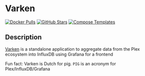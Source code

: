 # Varken

[![Docker Pulls](https://img.shields.io/docker/pulls/boerderij/varken?style=flat-square&color=607D8B&label=docker%20pulls&logo=docker)](https://hub.docker.com/r/boerderij/varken)
[![GitHub Stars](https://img.shields.io/github/stars/Boerderij/Varken?style=flat-square&color=607D8B&label=github%20stars&logo=github)](https://github.com/Boerderij/Varken)
[![Compose Templates](https://img.shields.io/static/v1?style=flat-square&color=607D8B&label=compose&message=templates)](https://github.com/GhostWriters/DockSTARTer/tree/master/compose/.apps/varken)

## Description

[Varken](https://github.com/Boerderij/Varken) is a standalone application to aggregate data from the Plex ecosystem into InfluxDB using Grafana for a frontend

Fun fact: Varken is Dutch for pig. `PIG` is an acronym for Plex/InfluxDB/Grafana
